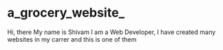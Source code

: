 # a_grocery_website_
Hi, there 
My name is Shivam
I am a Web Developer, I have created many websites in my carrer and this is one of them 


